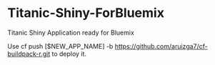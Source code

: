 # Titanic-Shiny-ForBluemix
Titanic Shiny Application ready for Bluemix

Use  cf push [$NEW_APP_NAME] -b https://github.com/aruizga7/cf-buildpack-r.git to deploy it.
